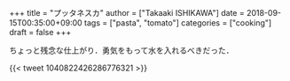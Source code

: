 +++
title = "プッタネスカ"
author = ["Takaaki ISHIKAWA"]
date = 2018-09-15T00:35:00+09:00
tags = ["pasta", "tomato"]
categories = ["cooking"]
draft = false
+++

ちょっと残念な仕上がり．勇気をもって水を入れるべきだった．

{{< tweet 1040822426286776321 >}}
